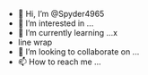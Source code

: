 - 👋 Hi, I’m @Spyder4965
- 👀 I’m interested in ...
- 🌱 I’m currently learning ...x
- line wrap
- 💞️ I’m looking to collaborate on ...
- 📫 How to reach me ...

<!---
Spyder4965/Spyder4965 is a ✨ special ✨ repository because its `README.md` (this file) appears on your GitHub profile.
You can click the Preview link to take a look at your changes.
--->
